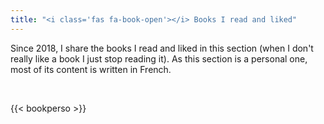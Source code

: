 ```yaml
---
title: "<i class='fas fa-book-open'></i> Books I read and liked"
---
```



<i class="far fa-question-circle"></i> Since 2018, I share the
books I read and liked in this section (when I don't really like a book I just
stop reading it). As this section is a personal one, most of its content is
written in French.

<br>

{{< bookperso >}}
